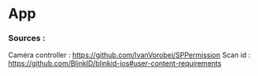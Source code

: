 # App
### Sources :
Caméra controller : https://github.com/IvanVorobei/SPPermission
Scan id : https://github.com/BlinkID/blinkid-ios#user-content-requirements
